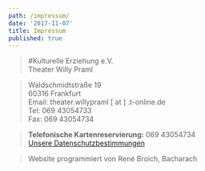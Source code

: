 ```yaml
---
path: /impressum/
date: '2017-11-07'
title: Impressum
published: true
---
```



> #Kulturelle Erziehung e.V. <br/>Theater Willy Praml 


> Waldschmidtstraße 19     
> 60316 Frankfurt    
> Email: theater.willypraml [ at ] .t-online.de       
> Tel: 069 43054733      
> Fax: 069 43054734        

>**Telefonische Kartenreservierung:** 069 43054734<br/>
>[Unsere Datenschutzbestimmungen](/datenschutz) 

 >Website programmiert von René Broich, Bacharach

